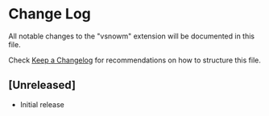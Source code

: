 # Change Log

All notable changes to the "vsnowm" extension will be documented in this file.

Check [Keep a Changelog](http://keepachangelog.com/) for recommendations on how to structure this file.

## [Unreleased]

- Initial release
